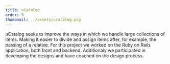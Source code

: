 ```yaml
---
title: uCatalog
order: 5
thumbnail: ../assets/ucatalog.png
---
```


uCatalog seeks to improve the ways in which we handle large collections of items. Making it easier to divide and assign items after, for example, the passing of a relative. For this project we worked on the Ruby on Rails application, both front and backend. Additionaly we participated in developing the designs and have coached on the design process.
